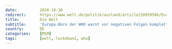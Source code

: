 ```yaml
---
date:          2020-10-30
redirect:      https://www.welt.de/politik/ausland/article218959586/Europa-Buero-der-WHO-warnt-vor-negativen-Folgen-kompletter-Lockdowns.html
title:         Die Welt
subtitle:      'Europa-Büro der WHO warnt vor negativen Folgen kompletter Lockdowns '
country:       DE
categories:    [MSM]
tags:          [welt, lockdown2, who]
---
```

